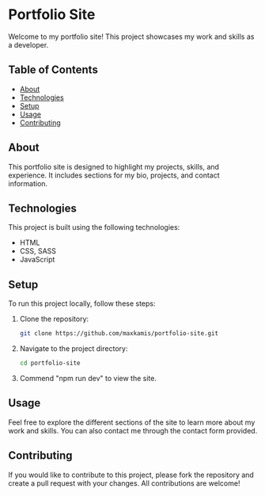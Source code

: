 # Portfolio Site

Welcome to my portfolio site! This project showcases my work and skills as a developer.

## Table of Contents

- [About](#about)
- [Technologies](#technologies)
- [Setup](#setup)
- [Usage](#usage)
- [Contributing](#contributing)


## About

This portfolio site is designed to highlight my projects, skills, and experience. It includes sections for my bio, projects, and contact information.

## Technologies

This project is built using the following technologies:

- HTML
- CSS, SASS
- JavaScript

## Setup

To run this project locally, follow these steps:

1. Clone the repository:
    ```bash
    git clone https://github.com/maxkamis/portfolio-site.git
    ```
2. Navigate to the project directory:
    ```bash
    cd portfolio-site
    ```
3. Commend "npm run dev" to view the site.

## Usage

Feel free to explore the different sections of the site to learn more about my work and skills. You can also contact me through the contact form provided.

## Contributing

If you would like to contribute to this project, please fork the repository and create a pull request with your changes. All contributions are welcome!

